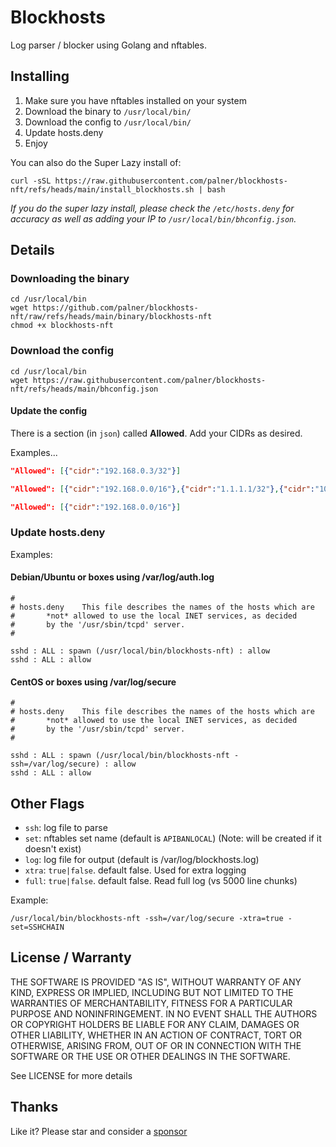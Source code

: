 # Blockhosts

Log parser / blocker using Golang and nftables.

## Installing

1. Make sure you have nftables installed on your system
2. Download the binary to `/usr/local/bin/`
3. Download the config to `/usr/local/bin/`
4. Update hosts.deny
5. Enjoy

You can also do the Super Lazy install of:

`curl -sSL https://raw.githubusercontent.com/palner/blockhosts-nft/refs/heads/main/install_blockhosts.sh | bash`

_If you do the super lazy install, please check the `/etc/hosts.deny` for accuracy as well as adding your IP to `/usr/local/bin/bhconfig.json`._

## Details

### Downloading the binary

```
cd /usr/local/bin
wget https://github.com/palner/blockhosts-nft/raw/refs/heads/main/binary/blockhosts-nft
chmod +x blockhosts-nft
```

### Download the config

```
cd /usr/local/bin
wget https://raw.githubusercontent.com/palner/blockhosts-nft/refs/heads/main/bhconfig.json
```

#### Update the config

There is a section (in `json`) called **Allowed**. Add your CIDRs as desired.

Examples...

```json
"Allowed": [{"cidr":"192.168.0.3/32"}]
```

```json
"Allowed": [{"cidr":"192.168.0.0/16"},{"cidr":"1.1.1.1/32"},{"cidr":"10.0.10.0/24"}]
```

```json
"Allowed": [{"cidr":"192.168.0.0/16"}]
```

### Update hosts.deny

Examples:

#### Debian/Ubuntu or boxes using /var/log/auth.log

```
#
# hosts.deny	This file describes the names of the hosts which are
#		*not* allowed to use the local INET services, as decided
#		by the '/usr/sbin/tcpd' server.
#

sshd : ALL : spawn (/usr/local/bin/blockhosts-nft) : allow
sshd : ALL : allow
```

#### CentOS or boxes using /var/log/secure

```
#
# hosts.deny	This file describes the names of the hosts which are
#		*not* allowed to use the local INET services, as decided
#		by the '/usr/sbin/tcpd' server.
#

sshd : ALL : spawn (/usr/local/bin/blockhosts-nft -ssh=/var/log/secure) : allow
sshd : ALL : allow
```

## Other Flags

- `ssh`: log file to parse
- `set`: nftables set name (default is `APIBANLOCAL`) (Note: will be created if it doesn't exist)
- `log`: log file for output (default is /var/log/blockhosts.log)
- `xtra`: `true|false`. default false. Used for extra logging
- `full`: `true|false`. default false. Read full log (vs 5000 line chunks)

Example:

`/usr/local/bin/blockhosts-nft -ssh=/var/log/secure -xtra=true -set=SSHCHAIN`

## License / Warranty

THE SOFTWARE IS PROVIDED "AS IS", WITHOUT WARRANTY OF ANY KIND, EXPRESS OR
IMPLIED, INCLUDING BUT NOT LIMITED TO THE WARRANTIES OF MERCHANTABILITY,
FITNESS FOR A PARTICULAR PURPOSE AND NONINFRINGEMENT. IN NO EVENT SHALL THE
AUTHORS OR COPYRIGHT HOLDERS BE LIABLE FOR ANY CLAIM, DAMAGES OR OTHER
LIABILITY, WHETHER IN AN ACTION OF CONTRACT, TORT OR OTHERWISE, ARISING FROM,
OUT OF OR IN CONNECTION WITH THE SOFTWARE OR THE USE OR OTHER DEALINGS IN THE
SOFTWARE.

See LICENSE for more details

## Thanks

Like it? Please star and consider a [sponsor](https://github.com/sponsors/palner)
